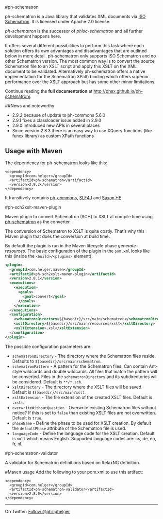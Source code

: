 #ph-schematron

ph-schematron is a Java library that validates XML documents via [ISO Schematron](http://www.schematron.com).
It is licensed under Apache 2.0 license.

*ph-schematron* is the successor of *phloc-schematron* and all further development happens here. 

It offers several different possibilities to perform this task where each solution offers its own advantages and disadvantages that are outlined below in more detail. ph-schematron only supports ISO Schematron and no other Schematron version.
The most common way is to convert the source Schematron file to an XSLT script and apply this XSLT on the XML document to be validated. Alternatively ph-schematron offers a native implementation for the Schematron XPath binding which offers superior performance over the XSLT approach but has some other minor limitations.

Continue reading the **full documentation** at http://phax.github.io/ph-schematron/.

##News and noteworthy

  * 2.9.2 because of update to ph-commons 5.6.0 
  * 2.9.1 fixes a classloader issue added in 2.9.0
  * 2.9.0 introduced new APIs in several places
  * Since version 2.8.3 there is an easy way to use XQuery functions (like funcx library)
    as custom XPath functions

## Usage with Maven
The dependency for ph-schematron looks like this:
```
<dependency>
  <groupId>com.helger</groupId>
  <artifactId>ph-schematron</artifactId>
  <version>2.9.2</version>
</dependency>
```
It transitively contains [ph-commons](https://github.com/phax/ph-commons), [SLF4J](http://www.slf4j.org/) and [Saxon HE](http://saxon.sourceforge.net/).

#ph-sch2xslt-maven-plugin

Maven plugin to convert Schematron (SCH) to XSLT at compile time using [ph-schematron](https://github.com/phax/ph-schematron) as the converter.

The conversion of Schematron to XSLT is quite costly. That’s why this Maven plugin that does the conversion at build time. 

By default the plugin is run in the Maven lifecycle phase *generate-resources*. The basic configuration of the plugin in the `pom.xml` looks like this (inside the `<build>/<plugins>` element):
```xml
<plugin>
  <groupId>com.helger.maven</groupId>
  <artifactId>ph-sch2xslt-maven-plugin</artifactId>
  <version>2.8.1</version>
  <executions>
    <execution>
      <goals>
        <goal>convert</goal>
      </goals>
    </execution>
  </executions>
  <configuration>
    <schematronDirectory>${basedir}/src/main/schematron</schematronDirectory>
    <xsltDirectory>${basedir}/src/main/resources/xslt</xsltDirectory>
    <xsltExtension>.xsl</xsltExtension>
  </configuration>
</plugin>
```
The possible configuration parameters are:
  * `schematronDirectory` - The directory where the Schematron files reside. Defaults to `${basedir}/src/main/schematron`.
  * `schematronPattern` - A pattern for the Schematron files. Can contain Ant-style wildcards and double wildcards. All files that match the pattern will be converted. Files in the `schematronDirectory` and its subdirectories will be considered. Default is `**/*.sch`.
  * `xsltDirectory` - The directory where the XSLT files will be saved. Default is `${basedir}/src/main/xslt`.
  * `xsltExtension` - The file extension of the created XSLT files. Default is `.xslt`.
  * `overwriteWithoutQuestion` - Overwrite existing Schematron files without notice? If this is set to `false` than existing XSLT files are not overwritten. Default is `true`.
  * `phaseName` - Define the phase to be used for XSLT creation. By default the `defaultPhase` attribute of the Schematron file is used.
  * `languageCode` - Define the language code for the XSLT creation. Default is `null` which means English. Supported language codes are: cs, de, en, fr, nl.

#ph-schematron-validator

A validator for Schematron definitions based on RelaxNG definition.

#Maven usage
Add the following to your pom.xml to use this artifact:
```
<dependency>
  <groupId>com.helger</groupId>
  <artifactId>ph-schematron-validator</artifactId>
  <version>2.8.0</version>
</dependency>
```

---

On Twitter: <a href="https://twitter.com/philiphelger">Follow @philiphelger</a>
